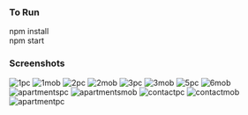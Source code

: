 ###   To Run<br>
npm install <br>
npm start

### Screenshots<br>
![1pc](https://user-images.githubusercontent.com/51517586/117018630-f78ad280-acf4-11eb-9e1c-fb45225be489.png)
![1mob](https://user-images.githubusercontent.com/51517586/117018831-29039e00-acf5-11eb-9e72-a240d7a58be7.png)
![2pc](https://user-images.githubusercontent.com/51517586/117018945-46386c80-acf5-11eb-857c-460ef4962a60.png)
![2mob](https://user-images.githubusercontent.com/51517586/117019128-6cf6a300-acf5-11eb-82ee-6006ae3988f5.png)
![3pc](https://user-images.githubusercontent.com/51517586/117019161-754ede00-acf5-11eb-9f0d-a9b38838d955.png)
![3mob](https://user-images.githubusercontent.com/51517586/117019289-9283ac80-acf5-11eb-820f-459165dcdffa.png)
![5pc](https://user-images.githubusercontent.com/51517586/117019434-acbd8a80-acf5-11eb-8746-8bb05a8a9c23.png)
![6mob](https://user-images.githubusercontent.com/51517586/117019477-b810b600-acf5-11eb-896d-f36988ef89c1.png)
![apartmentspc](https://user-images.githubusercontent.com/51517586/117024294-248db400-acfa-11eb-9895-e01d38c58b79.png)
![apartmentsmob](https://user-images.githubusercontent.com/51517586/117024574-67e82280-acfa-11eb-86ca-08fbef669030.png)
![contactpc](https://user-images.githubusercontent.com/51517586/117024816-a1b92900-acfa-11eb-9ecb-5055493e3cdf.png)
![contactmob](https://user-images.githubusercontent.com/51517586/117024836-a7167380-acfa-11eb-9aa3-a5ae44be0c3a.png)
![apartmentpc](https://user-images.githubusercontent.com/51517586/117024857-aaa9fa80-acfa-11eb-9dfc-d82a52582c05.png)
